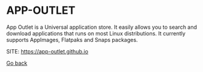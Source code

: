 # APP-OUTLET

 App Outlet is a Universal application store. It easily allows 
 you to search and download applications that runs on most Linux 
 distributions. It currently supports AppImages, Flatpaks and 
 Snaps packages.
 
 SITE: https://app-outlet.github.io

 [Go back](./)
